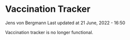 Vaccination Tracker
================
Jens von Bergmann
Last updated at 21 June, 2022 - 16:50

Vaccination tracker is no longer functional.
